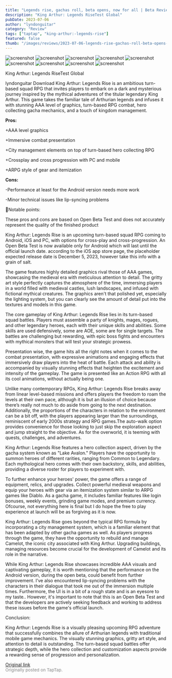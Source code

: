 ```yaml
---
title: "Legends rise, gachas roll, beta opens, now for all | Beta Review - King Arthur: Legends Rise"
description: "King Arthur: Legends RiseTest Global"
pubDate: 2023-07-06
author: "lyndonguitar"
category: "Review"
tags: ["taptap", "king-arthur:-legends-rise"]
featured: false
thumb: "/images/reviews/2023-07-06-legends-rise-gachas-roll-beta-opens-now-for-all--beta-review---king-arthur-legends-rise-0.avif"
---
```


<div class="gallery">
  <img src="/images/reviews/2023-07-06-legends-rise-gachas-roll-beta-opens-now-for-all--beta-review---king-arthur-legends-rise-0.avif" alt="screenshot" />
  <img src="/images/reviews/2023-07-06-legends-rise-gachas-roll-beta-opens-now-for-all--beta-review---king-arthur-legends-rise-1.avif" alt="screenshot" />
  <img src="/images/reviews/2023-07-06-legends-rise-gachas-roll-beta-opens-now-for-all--beta-review---king-arthur-legends-rise-2.avif" alt="screenshot" />
  <img src="/images/reviews/2023-07-06-legends-rise-gachas-roll-beta-opens-now-for-all--beta-review---king-arthur-legends-rise-3.avif" alt="screenshot" />
  <img src="/images/reviews/2023-07-06-legends-rise-gachas-roll-beta-opens-now-for-all--beta-review---king-arthur-legends-rise-4.avif" alt="screenshot" />
  <img src="/images/reviews/2023-07-06-legends-rise-gachas-roll-beta-opens-now-for-all--beta-review---king-arthur-legends-rise-5.avif" alt="screenshot" />
  <img src="/images/reviews/2023-07-06-legends-rise-gachas-roll-beta-opens-now-for-all--beta-review---king-arthur-legends-rise-6.avif" alt="screenshot" />
  <img src="/images/reviews/2023-07-06-legends-rise-gachas-roll-beta-opens-now-for-all--beta-review---king-arthur-legends-rise-7.avif" alt="screenshot" />
  <img src="/images/reviews/2023-07-06-legends-rise-gachas-roll-beta-opens-now-for-all--beta-review---king-arthur-legends-rise-8.avif" alt="screenshot" />
</div>

King Arthur: Legends RiseTest Global

lyndonguitar
Download
King Arthur: Legends Rise is an ambitious turn-based squad RPG that invites players to embark on a dark and mysterious journey inspired by the mythical adventures of the titular legendary King Arthur. This game takes the familiar tale of Arthurian legends and infuses it with stunning AAA level of graphics, turn-based RPG combat, hero collecting gacha mechanics, and a touch of kingdom management.


**Pros:**


+AAA level graphics

+Immersive combat presentation

+City management elements on top of turn-based hero collecting RPG

+Crossplay and cross progression with PC and mobile

+ARPG style of gear and itemization


**Cons:**


-Performance at least for the Android version needs more work

-Minor technical issues like lip-syncing problems

📝Notable points:

These pros and cons are based on Open Beta Test and does not accurately represent the quality of the finished product

King Arthur: Legends Rise is an upcoming turn-based squad RPG coming to Android, iOS and PC, with options for cross-play and cross-progression. An Open Beta Test is now available only for Android which will last until the official launch date. according to the iOS app store page, the placeholder expected release date is December 5, 2023, however take this info with a grain of salt.

The game features highly detailed graphics rival those of AAA games, showcasing the medieval era with meticulous attention to detail. The gritty art style perfectly captures the atmosphere of the time, immersing players in a world filled with medieval castles, lush landscapes, and infused with fictional mythical creatures. The graphics aren't that polished yet, especially the lighting system, but you can clearly see the amount of detail put into the textures and models in this game.

The core gameplay of King Arthur: Legends Rise lies in its turn-based squad battles. Players must assemble a party of knights, mages, rogues, and other legendary heroes, each with their unique skills and abilities. Some skills are used defensively, some are AOE, some are for single targets. The battles are challenging but rewarding, with epic boss fights and encounters with mythical monsters that will test your strategic prowess.

Presentation wise, the game hits all the right notes when it comes to the combat presentation, with expressive animations and engaging effects that immersively draw players into the heat of battle. Each attack and ability is accompanied by visually stunning effects that heighten the excitement and intensity of the gameplay. The game is presented like an Action RPG with all its cool animations, without actually being one.

Unlike many contemporary RPGs, King Arthur: Legends Rise breaks away from linear level-based missions and offers players the freedom to roam the levels at their own pace, although it is but an illusion of choice because there’s really not much to do aside from going to the next destination. Additionally, the proportions of the characters in relation to the environment can be a bit off, with the players appearing larger than the surroundings, reminiscent of early 2000s strategy and RPG games.The auto-walk option provides convenience for those looking to just skip the exploration aspect and jump straight to the objective. As for the overworld, it is teeming with quests, challenges, and adventures.

King Arthur: Legends Rise features a hero collection aspect, driven by the gacha system known as "Lake Avalon." Players have the opportunity to summon heroes of different rarities, ranging from Common to Legendary. Each mythological hero comes with their own backstory, skills, and abilities, providing a diverse roster for players to experiment with.

To further enhance your heroes' power, the game offers a range of equipment, relics, and upgrades. Collect powerful medieval weapons and equip your heroes with gear via an itemization system similar to ARPG games like Diablo. As a gacha game, it includes familiar features like login bonuses, weekly events, grinding game modes, and premium currency. Ofcourse, not everything here is final but I do hope the free to play experience at launch will be as forgiving as it is now.

King Arthur: Legends Rise goes beyond the typical RPG formula by incorporating a city management system, which is a familiar element that has been adapted by other gacha games as well. As players progress through the game, they have the opportunity to rebuild and manage Camelot, the iconic city associated with King Arthur. Upgrading buildings, managing resources become crucial for the development of Camelot and its role in the narrative.

While King Arthur: Legends Rise showcases incredible AAA visuals and captivating gameplay, it is worth mentioning that the performance on the Android version, during the open beta, could benefit from further improvement. I’ve also encountered lip-syncing problems with the characters in their dialogue that took me out of the immersion multiple times. Furthermore, the UI is in a bit of a rough state and is an eyesore to my taste.. However, it's important to note that this is an Open Beta Test and that the developers are actively seeking feedback and working to address these issues before the game's official launch.

Conclusion:

King Arthur: Legends Rise is a visually pleasing upcoming RPG adventure that successfully combines the allure of Arthurian legends with traditional mobile game mechanics. The visually stunning graphics, gritty art style, and attention to detail is outstanding. The turn-based squad battles offer strategic depth, while the hero collection and customization aspects provide a rewarding sense of progression and personalization.

[Original link](https://m.taptap.io/post/5960817?share_id=f91c75478306&utm_medium=share&utm_source=discord)<br><span style="font-size: 0.95em; color: #888;">Originally posted on TapTap.</span>
